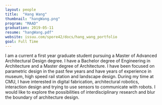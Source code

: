 ```yaml
---
layout: people
title:  "Hang Wang"
thumbnail: "hangWang.png"
program: "MAAD"
graduation: 2019-05-11
resume: "hangWang.pdf"
website: issuu.com/spore42/docs/hang_wang_portfolio
goal: Full Time
---
```


I am a current a first year graduate student pursuing a Master of Advanced Architectural Design degree. I have a Bachelor degree of Engineering in Architecture and a Master degree of Architecture. I have been focused on parametric design in the past few years and have years of experience in museum, high speed rail station and landscape design. During my time at CMU, I have interested in digital fabrication, architectural robotics, interaction design and trying to use sensors to communicate with robots. I would like to explore the possibilities of interdisciplinary research and blur the boundary of architecture design.
